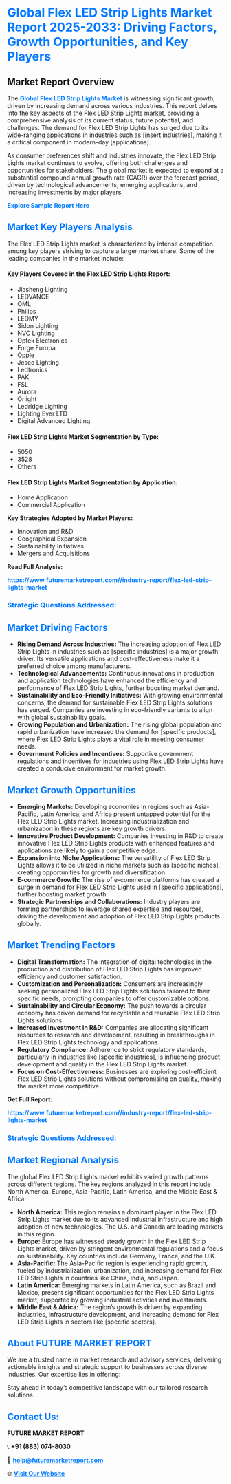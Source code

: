 <h1 style="color: #007BFF;">Global Flex LED Strip Lights Market Report 2025-2033: Driving Factors, Growth Opportunities, and Key Players</h1>

<section id="overview">
<h2>Market Report Overview</h2>
<p>The <a href="https://www.futuremarketreport.com//industry-report/flex-led-strip-lights-market" style="color: #007BFF; text-decoration: none;"><strong>Global Flex LED Strip Lights Market</strong></a> is witnessing significant growth, driven by increasing demand across various industries. This report delves into the key aspects of the Flex LED Strip Lights market, providing a comprehensive analysis of its current status, future potential, and challenges. The demand for Flex LED Strip Lights has surged due to its wide-ranging applications in industries such as [insert industries], making it a critical component in modern-day [applications].</p>
<p>As consumer preferences shift and industries innovate, the Flex LED Strip Lights market continues to evolve, offering both challenges and opportunities for stakeholders. The global market is expected to expand at a substantial compound annual growth rate (CAGR) over the forecast period, driven by technological advancements, emerging applications, and increasing investments by major players.</p>
</section>

<section id="overview">
<p><a href="https://www.futuremarketreport.com//request-sample/reportId=59014" style="color: #007BFF; text-decoration: none;"><strong>Explore Sample Report Here</strong></a></p>
</section>

<section id="key-players">
<h2 style="color: #007BFF;">Market Key Players Analysis</h2>
<p>The Flex LED Strip Lights market is characterized by intense competition among key players striving to capture a larger market share. Some of the leading companies in the market include:</p>
<h4>Key Players Covered in the Flex LED Strip Lights Report:</h4>
<ul><li>Jiasheng Lighting</li><li>LEDVANCE</li><li>OML</li><li>Philips</li><li>LEDMY</li><li>Sidon Lighting</li><li>NVC Lighting</li><li>Optek Electronics</li><li>Forge Europa</li><li>Opple</li><li>Jesco Lighting</li><li>Ledtronics</li><li>PAK</li><li>FSL</li><li>Aurora</li><li>Orlight</li><li>Ledridge Lighting</li><li>Lighting Ever LTD</li><li>Digital Advanced Lighting</li></ul>
<h4>Flex LED Strip Lights Market Segmentation by Type:</h4>
<ul><li>5050</li><li>3528</li><li>Others</li></ul>

<h4>Flex LED Strip Lights Market Segmentation by Application:</h4>
<ul><li>Home Application</li><li>Commercial Application</li></ul>
<p><strong>Key Strategies Adopted by Market Players:</strong></p>
<ul>
<li>Innovation and R&D</li>
<li>Geographical Expansion</li>
<li>Sustainability Initiatives</li>
<li>Mergers and Acquisitions</li>
</ul>
</section>

<section>
<p><strong>Read Full Analysis: </strong></p><a href="https://www.futuremarketreport.com//industry-report/flex-led-strip-lights-market" style="color: #007BFF; text-decoration: none;"><strong>https://www.futuremarketreport.com//industry-report/flex-led-strip-lights-market</strong></a>
<h3 style="color: #007BFF;">Strategic Questions Addressed:</h3>
</section>

<section id="driving-factors">
<h2 style="color: #007BFF;">Market Driving Factors</h2>
<ul>
<li><strong>Rising Demand Across Industries:</strong> The increasing adoption of Flex LED Strip Lights in industries such as [specific industries] is a major growth driver. Its versatile applications and cost-effectiveness make it a preferred choice among manufacturers.</li>
<li><strong>Technological Advancements:</strong> Continuous innovations in production and application technologies have enhanced the efficiency and performance of Flex LED Strip Lights, further boosting market demand.</li>
<li><strong>Sustainability and Eco-Friendly Initiatives:</strong> With growing environmental concerns, the demand for sustainable Flex LED Strip Lights solutions has surged. Companies are investing in eco-friendly variants to align with global sustainability goals.</li>
<li><strong>Growing Population and Urbanization:</strong> The rising global population and rapid urbanization have increased the demand for [specific products], where Flex LED Strip Lights plays a vital role in meeting consumer needs.</li>
<li><strong>Government Policies and Incentives:</strong> Supportive government regulations and incentives for industries using Flex LED Strip Lights have created a conducive environment for market growth.</li>
</ul>
</section>

<section id="growth-opportunities">
<h2 style="color: #007BFF;">Market Growth Opportunities</h2>
<ul>
<li><strong>Emerging Markets:</strong> Developing economies in regions such as Asia-Pacific, Latin America, and Africa present untapped potential for the Flex LED Strip Lights market. Increasing industrialization and urbanization in these regions are key growth drivers.</li>
<li><strong>Innovative Product Development:</strong> Companies investing in R&D to create innovative Flex LED Strip Lights products with enhanced features and applications are likely to gain a competitive edge.</li>
<li><strong>Expansion into Niche Applications:</strong> The versatility of Flex LED Strip Lights allows it to be utilized in niche markets such as [specific niches], creating opportunities for growth and diversification.</li>
<li><strong>E-commerce Growth:</strong> The rise of e-commerce platforms has created a surge in demand for Flex LED Strip Lights used in [specific applications], further boosting market growth.</li>
<li><strong>Strategic Partnerships and Collaborations:</strong> Industry players are forming partnerships to leverage shared expertise and resources, driving the development and adoption of Flex LED Strip Lights products globally.</li>
</ul>
</section>

<section id="trending-factors">
<h2 style="color: #007BFF;">Market Trending Factors</h2>
<ul>
<li><strong>Digital Transformation:</strong> The integration of digital technologies in the production and distribution of Flex LED Strip Lights has improved efficiency and customer satisfaction.</li>
<li><strong>Customization and Personalization:</strong> Consumers are increasingly seeking personalized Flex LED Strip Lights solutions tailored to their specific needs, prompting companies to offer customizable options.</li>
<li><strong>Sustainability and Circular Economy:</strong> The push towards a circular economy has driven demand for recyclable and reusable Flex LED Strip Lights solutions.</li>
<li><strong>Increased Investment in R&D:</strong> Companies are allocating significant resources to research and development, resulting in breakthroughs in Flex LED Strip Lights technology and applications.</li>
<li><strong>Regulatory Compliance:</strong> Adherence to strict regulatory standards, particularly in industries like [specific industries], is influencing product development and quality in the Flex LED Strip Lights market.</li>
<li><strong>Focus on Cost-Effectiveness:</strong> Businesses are exploring cost-efficient Flex LED Strip Lights solutions without compromising on quality, making the market more competitive.</li>
</ul>
</section>

<section>
<p><strong>Get Full Report: </strong></p><a href="https://www.futuremarketreport.com//industry-report/flex-led-strip-lights-market" style="color: #007BFF; text-decoration: none;"><strong>https://www.futuremarketreport.com//industry-report/flex-led-strip-lights-market</strong></a>
<h3 style="color: #007BFF;">Strategic Questions Addressed:</h3>
</section>


<section id="regional-analysis">
<h2 style="color: #007BFF;">Market Regional Analysis</h2>
<p>The global Flex LED Strip Lights market exhibits varied growth patterns across different regions. The key regions analyzed in this report include North America, Europe, Asia-Pacific, Latin America, and the Middle East & Africa:</p>
<ul>
<li><strong>North America:</strong> This region remains a dominant player in the Flex LED Strip Lights market due to its advanced industrial infrastructure and high adoption of new technologies. The U.S. and Canada are leading markets in this region.</li>
<li><strong>Europe:</strong> Europe has witnessed steady growth in the Flex LED Strip Lights market, driven by stringent environmental regulations and a focus on sustainability. Key countries include Germany, France, and the U.K.</li>
<li><strong>Asia-Pacific:</strong> The Asia-Pacific region is experiencing rapid growth, fueled by industrialization, urbanization, and increasing demand for Flex LED Strip Lights in countries like China, India, and Japan.</li>
<li><strong>Latin America:</strong> Emerging markets in Latin America, such as Brazil and Mexico, present significant opportunities for the Flex LED Strip Lights market, supported by growing industrial activities and investments.</li>
<li><strong>Middle East & Africa:</strong> The region’s growth is driven by expanding industries, infrastructure development, and increasing demand for Flex LED Strip Lights in sectors like [specific sectors].</li>
</ul>
</section>

<footer>
<h2 style="color: #007BFF;">About FUTURE MARKET REPORT</h2>
<p>We are a trusted name in market research and advisory services, delivering actionable insights and strategic support to businesses across diverse industries. Our expertise lies in offering:</p>

<p>Stay ahead in today’s competitive landscape with our tailored research solutions.</p>

<h2 style="color: #007BFF;">Contact Us:</h2>
<p><strong>FUTURE MARKET REPORT</strong></p>
<p>📞 <strong>+91 (883) 074-8030</strong></p>
<p>📧 <strong><a href="mailto:help@futuremarketreport.com" style="color: #007BFF;">help@futuremarketreport.com</a></strong></p>
<p>🌐 <strong><a href="https://www.futuremarketreport.com/" style="color: #007BFF;">Visit Our Website</a></strong></p>
</footer>